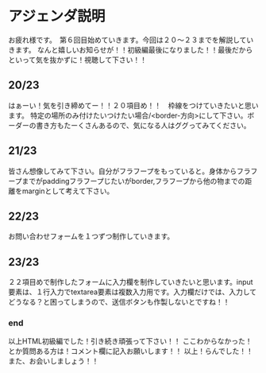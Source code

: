 #  アジェンダ説明
お疲れ様です。　第６回目始めていきます。今回は２０〜２３までを解説していきます。
なんと嬉しいお知らせが！！初級編最後になりました！！最後だからといって気を抜かずに！視聴して下さい！！



##  20/23
はぁーい！気を引き締めてー！！２０項目め！！　枠線をつけていきたいと思います。
特定の場所のみ付けたいつけたい場合/<border-方向>にして下さい。ボーダーの書き方もたーくさんあるので、気になる人はググってみてください。



##  21/23
皆さん想像してみて下さい。自分がフラフープをもっていると。身体からフラフープまでがpaddingフラフープじたいがborder,フラフープから他の物までの距離をmarginとして考えて下さい。



##  22/23
お問い合わせフォームを１つずつ制作していきます。



##  23/23
２２項目めで制作したフォームに入力欄を制作していきたいと思います。input要素は、１行入力でtextarea要素は複数入力用です。入力欄だけでは、入力してどうなる？と困ってしまうので、送信ボタンも作製しないとですね！！



###  end
以上HTML初級編でした！引き続き頑張って下さい！！
ここわからなかった！とか質問ある方は！コメント欄に記入お願いします！！
以上！らんでした！！　　また、お会いしましょう！！